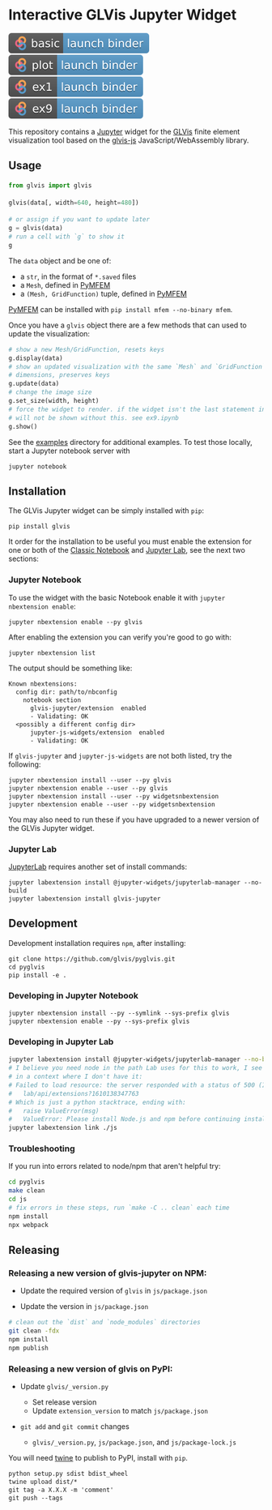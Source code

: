 # Interactive GLVis Jupyter Widget

<!-- Badges generated at https://mybinder.readthedocs.io/en/latest/howto/badges.html -->
[![badge](examples/basic.svg "Basic GLVis + Jupyter Example")](https://mybinder.org/v2/gh/GLVis/pyglvis/HEAD?filepath=examples%2Fbasic.ipynb)
[![badge](examples/plot.svg "Plot grid functions")](https://mybinder.org/v2/gh/GLVis/pyglvis/HEAD?filepath=examples%2Fplot.ipynb)
[![badge](examples/ex1.svg "MFEM's Example 1")](https://mybinder.org/v2/gh/GLVis/pyglvis/HEAD?filepath=examples%2Fex1.ipynb)
[![badge](examples/ex9.svg "MFEM's Example 9")](https://mybinder.org/v2/gh/GLVis/pyglvis/HEAD?filepath=examples%2Fex9.ipynb)

This repository contains a [Jupyter](https://jupyter.org/) widget for the [GLVis](https://glvis.org/) finite element
visualization tool based on the [glvis-js](https://github.com/GLVis/glvis-js) JavaScript/WebAssembly library.

## Usage

```python
from glvis import glvis

glvis(data[, width=640, height=480])

# or assign if you want to update later
g = glvis(data)
# run a cell with `g` to show it
g
```

The `data` object and be one of:

- a `str`, in the format of `*.saved` files
- a `Mesh`, defined in [PyMFEM](https://github.com/mfem/pymfem)
- a `(Mesh, GridFunction)` tuple, defined in [PyMFEM](https://github.com/mfem/pymfem)

[PyMFEM](https://github.com/mfem/pymfem) can be installed with `pip install mfem --no-binary mfem`.


Once you have a `glvis` object there are a few methods that can used to update the
visualization:
```python
# show a new Mesh/GridFunction, resets keys
g.display(data)
# show an updated visualization with the same `Mesh` and `GridFunction`
# dimensions, preserves keys
g.update(data)
# change the image size
g.set_size(width, height)
# force the widget to render. if the widget isn't the last statement in a cell it
# will not be shown without this. see ex9.ipynb
g.show()
```

See the [examples](examples/) directory for additional examples. To test those locally, start a Jupyter notebook server with

```
jupyter notebook
```

## Installation

The GLVis Jupyter widget can be simply installed with `pip`:

```
pip install glvis
```

It order for the installation to be useful you must enable the extension for one or both
of the [Classic Notebook](https://jupyter-notebook.readthedocs.io/en/stable/) and
[Jupyter Lab](https://jupyterlab.readthedocs.io/en/stable/), see the next two sections:

### Jupyter Notebook

To use the widget with the basic Notebook enable it with `jupyter nbextension enable`:

```
jupyter nbextension enable --py glvis
```

After enabling the extension you can verify you're good to go with:

```
jupyter nbextension list
```

The output should be something like:

```
Known nbextensions:
  config dir: path/to/nbconfig
    notebook section
      glvis-jupyter/extension  enabled
      - Validating: OK
  <possibly a different config dir>
      jupyter-js-widgets/extension  enabled
      - Validating: OK
```

If `glvis-jupyter` and `jupyter-js-widgets` are not both listed, try the following:

```
jupyter nbextension install --user --py glvis
jupyter nbextension enable --user --py glvis
jupyter nbextension install --user --py widgetsnbextension
jupyter nbextension enable --user --py widgetsnbextension
```
You may also need to run these if you have upgraded to a newer version of the GLVis Jupyter widget.

### Jupyter Lab

[JupyterLab](https://jupyterlab.readthedocs.io) requires another set of install commands:

```
jupyter labextension install @jupyter-widgets/jupyterlab-manager --no-build
jupyter labextension install glvis-jupyter
```

## Development

Development installation requires `npm`, after installing:

```
git clone https://github.com/glvis/pyglvis.git
cd pyglvis
pip install -e .
```


### Developing in Jupyter Notebook

```
jupyter nbextension install --py --symlink --sys-prefix glvis
jupyter nbextension enable --py --sys-prefix glvis
```

### Developing in Jupyter Lab

```bash
jupyter labextension install @jupyter-widgets/jupyterlab-manager --no-build
# I believe you need node in the path Lab uses for this to work, I see an extension load error
# in a context where I don't have it:
# Failed to load resource: the server responded with a status of 500 (Internal Server Error)
#   lab/api/extensions?1610138347763
# Which is just a python stacktrace, ending with:
#   raise ValueError(msg)
#   ValueError: Please install Node.js and npm before continuing installation.
jupyter labextension link ./js
```


### Troubleshooting

If you run into errors related to node/npm that aren't helpful try:

```bash
cd pyglvis
make clean
cd js
# fix errors in these steps, run `make -C .. clean` each time
npm install
npx webpack
```

## Releasing

### Releasing a new version of glvis-jupyter on NPM:

- Update the required version of `glvis` in `js/package.json`

- Update the version in `js/package.json`

```bash
# clean out the `dist` and `node_modules` directories
git clean -fdx
npm install
npm publish
```

### Releasing a new version of glvis on PyPI:

- Update `glvis/_version.py`
   - Set release version
   - Update `extension_version` to match `js/package.json`

- `git add` and `git commit` changes
  - `glvis/_version.py`, `js/package.json`, and `js/package-lock.js`


You will need [twine](https://pypi.org/project/twine/) to publish to PyPI, install with `pip`.

```
python setup.py sdist bdist_wheel
twine upload dist/*
git tag -a X.X.X -m 'comment'
git push --tags
```

